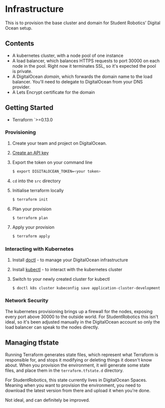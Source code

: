 # Infrastructure

This is to provision the base cluster and domain for Student Robotics' Digital
Ocean setup.

## Contents

* A kubernetes cluster, with a node pool of one instance
* A load balancer, which balances HTTPS requests to port 30000 on each node in
  the pool. Right now it terminates SSL, so it's expected the pool is private.
* A DigitalOcean _domain_, which forwards the domain name to the load balancer.
  You'll need to delegate to DigitalOcean from your DNS provider.
* A Lets Encrypt certificate for the domain

## Getting Started

* Terraform `>=0.13.0

### Provisioning

1. Create your team and project on DigitalOcean.

2. [Create an API key][dotoken]

3. Export the token on your command line

   ```bash
   $ export DIGITALOCEAN_TOKEN=<your token>
   ```

4. `cd` into the `src` directory

5. Initialise terraform locally

   ```bash
   $ terraform init
   ```

6. Plan your provision

   ```bash
   $ terraform plan
   ```

7. Apply your provision

   ```bash
   $ terraform apply
   ```

### Interacting with Kubernetes

1. Install [doctl][doctl] - to manage your DigitalOcean infrastructure
2. Install [kubectl][kubectl] - to interact with the kubernetes cluster

3. Switch to your newly created cluster for kubectl

   ```bash
   $ doctl k8s cluster kubeconfig save application-cluster-development
   ```

### Network Security

The kubernetes provisioning brings up a firewall for the nodes, exposing every
port above 30000 to the outside world. For StudentRobotics this isn't ideal, so
it's been adjusted manually in the DigitalOcean account so only the load
balancer can speak to the nodes directly.

## Managing tfstate

Running Terraform generates state files, which represent what Terraform is
responsible for, and stops it modifying or deleting things it doesn't know
about. When you provision the environment, it will generate some state files,
and place them in the `terraform.tfstate.d` directory.

For StudentRobotics, this state currently lives in DigitalOcean Spaces. Meaning
when you want to provision the environment, you need to download the latest
version from there and upload it when you're done.

Not ideal, and can definitely be improved.

[doctl]: https://github.com/digitalocean/doctl#installing-doctl
[kubectl]: https://kubernetes.io/docs/tasks/tools/install-kubectl/
[dotoken]: https://cloud.digitalocean.com/account/api/tokens
